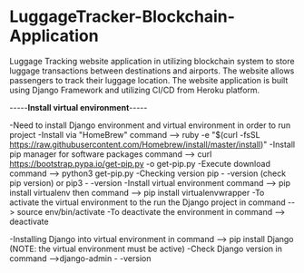 # LuggageTracker-Blockchain-Application

Luggage Tracking website application in utilizing blockchain system to store luggage transactions between destinations and airports. 
The website allows passengers to track their luggage location. 
The website application is built using Django Framework and utilizing CI/CD from Heroku platform. 


-----**Install virtual environment**-----

-Need to install Django environment and virtual environment in order to run project
-Install via "HomeBrew" command --> ruby -e "$(curl -fsSL https://raw.githubusercontent.com/Homebrew/install/master/install)"
-Install pip manager for software packages command --> curl https://bootstrap.pypa.io/get-pip.py -o get-pip.py 
-Execute download command --> python3 get-pip.py 
-Checking version pip - -version (check pip version)  or pip3  - -version
-Install virtual environment command --> pip install virtualenv then command --> pip install virtualenvwrapper 
-To activate the virtual environment to the run the Django project in command --> source env/bin/activate 
-To deactivate the environment in command --> deactivate 

-Installing Django into virtual environment in command --> pip install Django (NOTE: the virtual environment must be active) 
-Check Django version in command -->django-admin - -version





